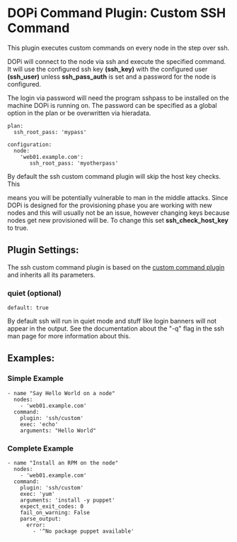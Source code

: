 # DOPi Command Plugin: Custom SSH Command

This plugin executes custom commands on every node in the step over ssh.

DOPi will connect to the node via ssh and execute the specified command.
It will use the configured ssh key **(ssh_key)** with the configured user
**(ssh_user)** unless **ssh_pass_auth** is set and a password for the node
is configured.

The login via password will need the program sshpass to be installed on the
machine DOPi is running on. The password can be specified as a global option
in the plan or be overwritten via hieradata.

    plan:
      ssh_root_pass: 'mypass'

    configuration:
      node:
        'web01.example.com':
           ssh_root_pass: 'myotherpass'

By default the ssh custom command plugin will skip the host key checks. This

means you will be potentially vulnerable to man in the middle attacks. Since
DOPi is designed for the provisioning phase you are working with new nodes and
this will usually not be an issue, however changing keys because nodes get
new provisioned will be. To change this set **ssh_check_host_key** to true.

## Plugin Settings:

The ssh custom command plugin is based on the [custom command plugin](doc/plugins/custom.md)
and inherits all its parameters.

### quiet (optional)

`default: true`

By default ssh will run in quiet mode and stuff like login banners will not
appear in the output. See the documentation about the "-q" flag in the ssh
man page for more information about this.

## Examples:

### Simple Example

    - name "Say Hello World on a node"
      nodes:
        - 'web01.example.com'
      command:
        plugin: 'ssh/custom'
        exec: 'echo'
        arguments: "Hello World"

### Complete Example

    - name "Install an RPM on the node"
      nodes:
        - 'web01.example.com'
      command:
        plugin: 'ssh/custom'
        exec: 'yum'
        arguments: 'install -y puppet'
        expect_exit_codes: 0
        fail_on_warning: False
        parse_output:
          error:
            - '^No package puppet available'
